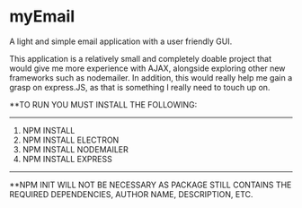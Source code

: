# myEmail
A light and simple email application with a user friendly GUI.

This application is a relatively small and completely doable project that would give me more experience with AJAX, alongside exploring other new frameworks such as nodemailer. In addition, this would really help me gain a grasp on express.JS, as that is something I really need to touch up on.

**TO RUN YOU MUST INSTALL THE FOLLOWING:

************************************************
1. NPM INSTALL
2. NPM INSTALL ELECTRON
3. NPM INSTALL NODEMAILER
4. NPM INSTALL EXPRESS
************************************************

**NPM INIT WILL NOT BE NECESSARY AS PACKAGE STILL CONTAINS THE REQUIRED DEPENDENCIES, AUTHOR NAME, DESCRIPTION, ETC.
